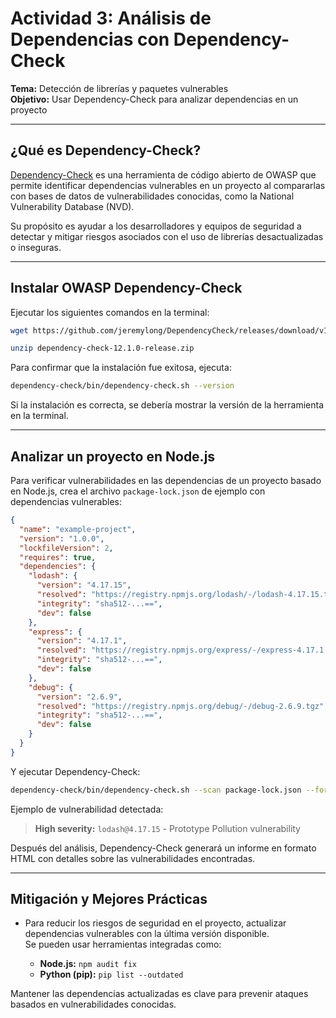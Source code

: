 # Actividad 3: Análisis de Dependencias con Dependency-Check

**Tema:** Detección de librerías y paquetes vulnerables  
**Objetivo:** Usar Dependency-Check para analizar dependencias en un proyecto

---

## ¿Qué es Dependency-Check?

[Dependency-Check](https://owasp.org/www-project-dependency-check/) es una herramienta de código abierto de OWASP que permite identificar dependencias vulnerables en un proyecto al compararlas con bases de datos de vulnerabilidades conocidas, como la National Vulnerability Database (NVD).

Su propósito es ayudar a los desarrolladores y equipos de seguridad a detectar y mitigar riesgos asociados con el uso de librerías desactualizadas o inseguras.

---

## Instalar OWASP Dependency-Check

Ejecutar los siguientes comandos en la terminal:

```bash
wget https://github.com/jeremylong/DependencyCheck/releases/download/v12.1.0/dependency-check-12.1.0-release.zip

unzip dependency-check-12.1.0-release.zip
```

Para confirmar que la instalación fue exitosa, ejecuta:

```bash
dependency-check/bin/dependency-check.sh --version
```

Si la instalación es correcta, se debería mostrar la versión de la herramienta en la terminal.

---

## Analizar un proyecto en Node.js

Para verificar vulnerabilidades en las dependencias de un proyecto basado en Node.js, crea el archivo `package-lock.json` de ejemplo con dependencias vulnerables:

```json
{
  "name": "example-project",
  "version": "1.0.0",
  "lockfileVersion": 2,
  "requires": true,
  "dependencies": {
    "lodash": {
      "version": "4.17.15",
      "resolved": "https://registry.npmjs.org/lodash/-/lodash-4.17.15.tgz",
      "integrity": "sha512-...==",
      "dev": false
    },
    "express": {
      "version": "4.17.1",
      "resolved": "https://registry.npmjs.org/express/-/express-4.17.1.tgz",
      "integrity": "sha512-...==",
      "dev": false
    },
    "debug": {
      "version": "2.6.9",
      "resolved": "https://registry.npmjs.org/debug/-/debug-2.6.9.tgz",
      "integrity": "sha512-...==",
      "dev": false
    }
  }
}
```

Y ejecutar Dependency-Check:

```bash
dependency-check/bin/dependency-check.sh --scan package-lock.json --format HTML
```

Ejemplo de vulnerabilidad detectada:

> **High severity:** `lodash@4.17.15` - Prototype Pollution vulnerability

Después del análisis, Dependency-Check generará un informe en formato HTML con detalles sobre las vulnerabilidades encontradas.

---

## Mitigación y Mejores Prácticas

- Para reducir los riesgos de seguridad en el proyecto, actualizar dependencias vulnerables con la última versión disponible.  
  Se pueden usar herramientas integradas como:

  - **Node.js:** `npm audit fix`  
  - **Python (pip):** `pip list --outdated`

Mantener las dependencias actualizadas es clave para prevenir ataques basados en vulnerabilidades conocidas.
